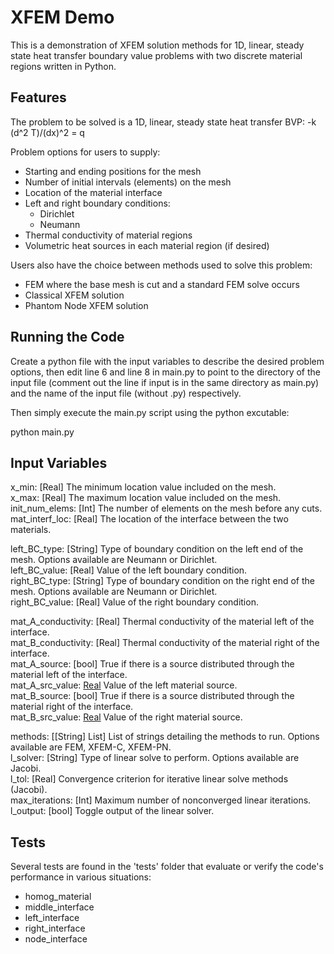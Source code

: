 # XFEM Demo
This is a demonstration of XFEM solution methods for 1D, linear, steady state
heat transfer boundary value problems with two discrete material regions
written in Python. 

## Features
The problem to be solved is a 1D, linear, steady state heat transfer BVP:
 -k (d^2 T)/(dx)^2 = q

Problem options for users to supply:
 - Starting and ending positions for the mesh
 - Number of initial intervals (elements) on the mesh
 - Location of the material interface
 - Left and right boundary conditions:
   - Dirichlet
   - Neumann
 - Thermal conductivity of material regions
 - Volumetric heat sources in each material region (if desired)

Users also have the choice between methods used to solve this problem:
 - FEM where the base mesh is cut and a standard FEM solve occurs
 - Classical XFEM solution
 - Phantom Node XFEM solution 

## Running the Code
Create a python file with the input variables to describe the desired problem
options, then edit line 6 and line 8 in main.py to point to the directory of
the input file (comment out the line if input is in the same directory as
main.py) and the name of the input file (without .py) respectively.

Then simply execute the main.py script using the python excutable:

python main.py

## Input Variables
x_min:          [Real] The minimum location value included on the mesh.<br/>
x_max:          [Real] The maximum location value included on the mesh.<br/>
init_num_elems: [Int] The number of elements on the mesh before any cuts.<br/>
mat_interf_loc: [Real] The location of the interface between the two materials.

left_BC_type:   [String] Type of boundary condition on the left end of the mesh. Options available are Neumann or Dirichlet.<br/>
left_BC_value:  [Real] Value of the left boundary condition.<br/>
right_BC_type:  [String] Type of boundary condition on the right end of the mesh. Options available are Neumann or Dirichlet.<br/>
right_BC_value: [Real] Value of the right boundary condition.

mat_A_conductivity: [Real] Thermal conductivity of the material left of the interface.<br/>
mat_B_conductivity: [Real] Thermal conductivity of the material right of the interface.<br/>
mat_A_source:       [bool] True if there is a source distributed through the material left of the interface.<br/>
mat_A_src_value:    [Real](optional) Value of the left material source.<br/>
mat_B_source:       [bool] True if there is a source distributed through the material right of the interface.<br/>
mat_B_src_value:    [Real](optional) Value of the right material source.

methods:        [[String] List] List of strings detailing the methods to run. Options available are FEM, XFEM-C, XFEM-PN.<br/>
l_solver:       [String] Type of linear solve to perform. Options available are Jacobi.<br/>
l_tol:          [Real] Convergence criterion for iterative linear solve methods (Jacobi).<br/>
max_iterations: [Int] Maximum number of nonconverged linear iterations.<br/>
l_output:       [bool] Toggle output of the linear solver.<br/>

## Tests
Several tests are found in the 'tests' folder that evaluate or verify the code's
performance in various situations:
 - homog_material
 - middle_interface
 - left_interface
 - right_interface
 - node_interface
